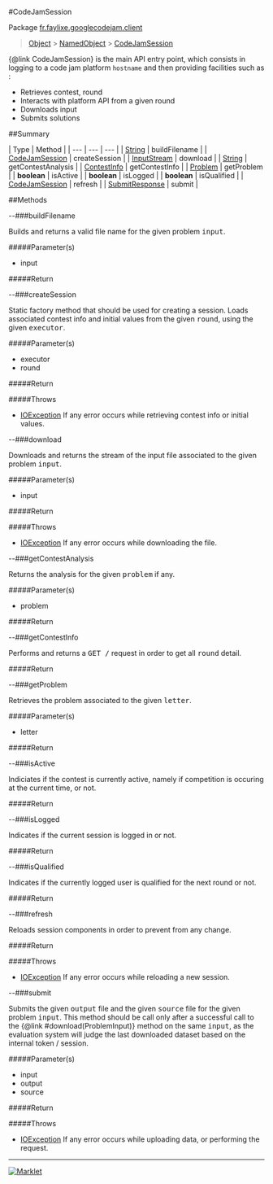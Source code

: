 #CodeJamSession

Package [fr.faylixe.googlecodejam.client](README.md)<br>
> [Object](../../../java/lang/Object.md) > [NamedObject](/common/NamedObject.md) > [CodeJamSession](CodeJamSession.md)

{@link CodeJamSession} is the main API entry point, which consists
 in logging to a code jam platform ``hostname`` and then providing
 facilities such as :
 <br>
 * Retrieves contest, round
 * Interacts with platform API from a given round
 * Downloads input
 * Submits solutions

##Summary


| Type | Method |
| --- | --- | --- |
| [String](../../../java/lang/String.md) | buildFilename |
| [CodeJamSession](CodeJamSession.md) | createSession |
| [InputStream](../../../java/io/InputStream.md) | download |
| [String](../../../java/lang/String.md) | getContestAnalysis |
| [ContestInfo](/webservice/ContestInfo.md) | getContestInfo |
| [Problem](/webservice/Problem.md) | getProblem |
| **boolean** | isActive |
| **boolean** | isLogged |
| **boolean** | isQualified |
| [CodeJamSession](CodeJamSession.md) | refresh |
| [SubmitResponse](/webservice/SubmitResponse.md) | submit |

##Methods

--###buildFilename


<p>Builds and returns a valid file name
 for the given problem <tt>input</tt>.</p>
#####Parameter(s)


* input

#####Return



--###createSession


<p>Static factory method that should be used for creating a session.
 Loads associated contest info and initial values from the given
 <tt>round</tt>, using the given <tt>executor</tt>.</p>
#####Parameter(s)


* executor
* round

#####Return


#####Throws

* [IOException](../../../java/io/IOException.md) If any error occurs while retrieving contest info or initial values.

--###download


<p>Downloads and returns the stream of the
 input file associated to the given problem
 <tt>input</tt>.</p>
#####Parameter(s)


* input

#####Return


#####Throws

* [IOException](../../../java/io/IOException.md) If any error occurs while downloading the file.

--###getContestAnalysis


<p>Returns the analysis for the given
 <tt>problem</tt> if any.</p>
#####Parameter(s)


* problem

#####Return



--###getContestInfo


<p>Performs and returns a <tt>GET /</tt> request
 in order to get all <tt>round</tt> detail.</p>
#####Return



--###getProblem


<p>Retrieves the problem associated
 to the given <tt>letter</tt>.</p>
#####Parameter(s)


* letter

#####Return



--###isActive


<p>Indiciates if the contest is currently active,
 namely if competition is occuring at the current
 time, or not.</p>
#####Return



--###isLogged


<p>Indicates if the current session is logged in or not.</p>
#####Return



--###isQualified


<p>Indicates if the currently logged user is qualified
 for the next round or not.</p>
#####Return



--###refresh


<p>Reloads session components in order to prevent from any change.</p>
#####Return


#####Throws

* [IOException](../../../java/io/IOException.md) If any error occurs while reloading a new session.

--###submit


<p>Submits the given <tt>output</tt> file and the
 given <tt>source</tt> file for the given problem
 <tt>input</tt>. This method should be call only
 after a successful call to the {@link #download(ProblemInput)}
 method on the same <tt>input</tt>, as the evaluation
 system will judge the last downloaded dataset
 based on the internal token / session.</p>
#####Parameter(s)


* input
* output
* source

#####Return


#####Throws

* [IOException](../../../java/io/IOException.md) If any error occurs while uploading data, or performing the request.

---
[![Marklet](https://img.shields.io/badge/Generated%20by-Marklet-green.svg)](https://github.com/Faylixe/marklet)